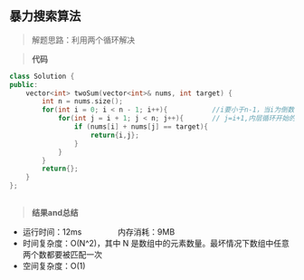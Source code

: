 ## 暴力搜索算法

>解题思路：利用两个循环解决

> **代码**
```c++
class Solution {
public:
    vector<int> twoSum(vector<int>& nums, int target) {
        int n = nums.size();
        for(int i = 0; i < n - 1; i++){           //i要小于n-1，当i为倒数第二个数时，j=i+1，j为最后一个。故而i要小于n-1
            for(int j = i + 1; j < n; j++){       // j=i+1,内层循环开始的时候，j要赋初值为i后面一个数字。故而j=i+1
                if (nums[i] + nums[j] == target){
                    return{i,j};
                }
            }
        }
        return{};
    }    
};
                                    
```

> **结果and总结**
- 运行时间：12ms &emsp;&emsp;&emsp;&emsp; 内存消耗：9MB
- 时间复杂度：O(N^2)，其中 N 是数组中的元素数量。最坏情况下数组中任意两个数都要被匹配一次
- 空间复杂度：O(1)







